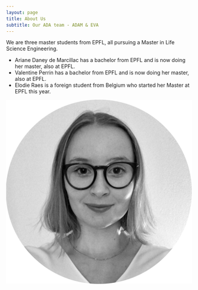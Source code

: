```yaml
---
layout: page
title: About Us
subtitle: Our ADA team - ADAM & EVA
---
```


We are three master students from EPFL, all pursuing a Master in Life Science Engineering.
- Ariane Daney de Marcillac has a bachelor from EPFL and is now doing her master, also at EPFL.
- Valentine Perrin has a bachelor from EPFL and is now doing her master, also at EPFL.
- Elodie Raes is a foreign student from Belgium who started her Master at EPFL this year.


![Image](./assets/img/Valentine.png)
